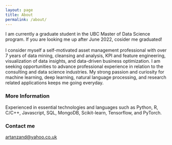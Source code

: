 ```yaml
---
layout: page
title: About
permalink: /about/
---
```


I am currently a graduate student in the UBC Master of Data Science program. If you are looking me up after June 2022, cosider me graduated!  
<br> 
I consider myself a self-motivated asset management professional with over 7 years of data mining, cleansing and analysis, KPI and feature engineering, visualization of data insights, and data-driven business optimization. I am seeking opportunities to advance professional experience in relation to the consulting and data science industries. My strong passion and curiosity for machine learning, deep learning, natural language processing, and research related applications keeps me going everyday. 

### More Information

Experienced in essential technologies and languages such as Python, R, C/C++, Javascript, SQL, MongoDB, Scikit-learn, Tensorflow, and PyTorch.  

### Contact me

[artanzand@yahoo.co.uk](mailto:artanzand@yahoo.co.uk)
